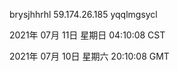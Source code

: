 brysjhhrhl 59.174.26.185 yqqlmgsycl

2021年 07月 11日 星期日 04:10:08 CST

2021年 07月 10日 星期六 20:10:08 GMT
